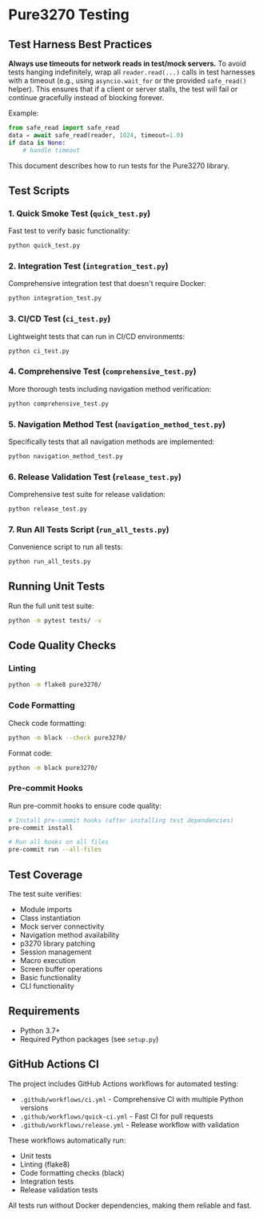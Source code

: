 # Pure3270 Testing

## Test Harness Best Practices

**Always use timeouts for network reads in test/mock servers.**
To avoid tests hanging indefinitely, wrap all `reader.read(...)` calls in test harnesses with a timeout (e.g., using `asyncio.wait_for` or the provided `safe_read()` helper). This ensures that if a client or server stalls, the test will fail or continue gracefully instead of blocking forever.

Example:

```python
from safe_read import safe_read
data = await safe_read(reader, 1024, timeout=1.0)
if data is None:
	# handle timeout
```


This document describes how to run tests for the Pure3270 library.

## Test Scripts

### 1. Quick Smoke Test (`quick_test.py`)
Fast test to verify basic functionality:
```bash
python quick_test.py
```

### 2. Integration Test (`integration_test.py`)
Comprehensive integration test that doesn't require Docker:
```bash
python integration_test.py
```

### 3. CI/CD Test (`ci_test.py`)
Lightweight tests that can run in CI/CD environments:
```bash
python ci_test.py
```

### 4. Comprehensive Test (`comprehensive_test.py`)
More thorough tests including navigation method verification:
```bash
python comprehensive_test.py
```

### 5. Navigation Method Test (`navigation_method_test.py`)
Specifically tests that all navigation methods are implemented:
```bash
python navigation_method_test.py
```

### 6. Release Validation Test (`release_test.py`)
Comprehensive test suite for release validation:
```bash
python release_test.py
```

### 7. Run All Tests Script (`run_all_tests.py`)
Convenience script to run all tests:
```bash
python run_all_tests.py
```

## Running Unit Tests

Run the full unit test suite:
```bash
python -m pytest tests/ -v
```

## Code Quality Checks

### Linting
```bash
python -m flake8 pure3270/
```

### Code Formatting
Check code formatting:
```bash
python -m black --check pure3270/
```

Format code:
```bash
python -m black pure3270/
```

### Pre-commit Hooks
Run pre-commit hooks to ensure code quality:
```bash
# Install pre-commit hooks (after installing test dependencies)
pre-commit install

# Run all hooks on all files
pre-commit run --all-files
```

## Test Coverage

The test suite verifies:
- Module imports
- Class instantiation
- Mock server connectivity
- Navigation method availability
- p3270 library patching
- Session management
- Macro execution
- Screen buffer operations
- Basic functionality
- CLI functionality

## Requirements

- Python 3.7+
- Required Python packages (see `setup.py`)

## GitHub Actions CI

The project includes GitHub Actions workflows for automated testing:

- `.github/workflows/ci.yml` - Comprehensive CI with multiple Python versions
- `.github/workflows/quick-ci.yml` - Fast CI for pull requests
- `.github/workflows/release.yml` - Release workflow with validation

These workflows automatically run:
- Unit tests
- Linting (flake8)
- Code formatting checks (black)
- Integration tests
- Release validation tests

All tests run without Docker dependencies, making them reliable and fast.